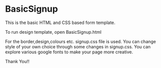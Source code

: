 # BasicSignup
This is the basic HTML and CSS based form template.

To run design template, open BasicSignup.html

For the border,design,colours etc. signup.css file is used.
You can change style of your own choice through some changes in signup.css.
You can explore various google fonts to make your page more creative.


Thank You!!
